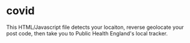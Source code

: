 # covid
This HTML/Javascript file detects your locaiton, reverse geolocate your post code, then take you to Public Health England's local tracker.
